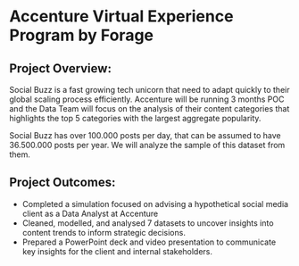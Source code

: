 # **Accenture Virtual Experience Program by Forage**

## **Project Overview:**

Social Buzz is a fast growing tech unicorn that need to adapt quickly to their global scaling process efficiently. Accenture will be running 3 months POC and the Data Team will focus on the analysis of their content categories that highlights the top 5 categories with the largest aggregate popularity.

Social Buzz has over 100.000 posts per day, that can be assumed to have 36.500.000 posts per year. We will analyze the sample of this dataset from them.

## **Project Outcomes:**

- Completed a simulation focused on advising a hypothetical social media client as a Data Analyst at Accenture
-	Cleaned, modelled, and analysed 7 datasets to uncover insights into content trends to inform strategic decisions.
-	Prepared a PowerPoint deck and video presentation to communicate key insights for the client and internal stakeholders.

